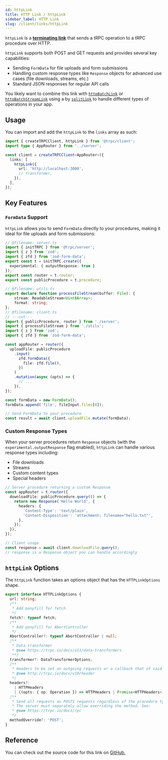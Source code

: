 ```yaml
---
id: httpLink
title: HTTP Link / httpLink
sidebar_label: HTTP Link
slug: /client/links/httpLink
---
```


`httpLink` is a [**terminating link**](./overview.md#the-terminating-link) that sends a tRPC operation to a tRPC procedure over HTTP.

`httpLink` supports both POST and GET requests and provides several key capabilities:

- Sending `FormData` for file uploads and form submissions
- Handling custom response types like `Response` objects for advanced use cases (file downloads, streams, etc.)
- Standard JSON responses for regular API calls

You likely want to combine this link with [`httpBatchLink`](./httpBatchLink.md) or [`httpBatchStreamLink`](./httpBatchStreamLink.md) using a by [`splitLink`](./splitLink.mdx) to handle different types of operations in your app.

## Usage

You can import and add the `httpLink` to the `links` array as such:

```ts title="client/index.ts"
import { createTRPCClient, httpLink } from '@trpc/client';
import type { AppRouter } from '../server';

const client = createTRPCClient<AppRouter>({
  links: [
    httpLink({
      url: 'http://localhost:3000',
      // transformer,
    }),
  ],
});
```

## Key Features

### `FormData` Support

`httpLink` allows you to send `FormData` directly to your procedures, making it ideal for file uploads and form submissions:

```ts twoslash
// @filename: server.ts
import { initTRPC } from '@trpc/server';
import { z } from 'zod';
import { zfd } from 'zod-form-data';
export const t = initTRPC.create({
  experimental: { outputResponse: true }
});
export const router = t.router;
export const publicProcedure = t.procedure;

// @filename: utils.ts
export declare function processFileStream(buffer: File): {
    stream: ReadableStream<Uint8Array>;
    format: string;
};
// @filename: client.ts
// ---cut---
import { publicProcedure, router } from './server';
import { processFileStream } from './utils';
import { z } from 'zod';
import { zfd } from 'zod-form-data';

const appRouter = router({
  uploadFile: publicProcedure
    .input(
      zfd.formData({
        file: zfd.file(),
      })
    )
    .mutation(async (opts) => {
      // ...
    }),
});
```

```ts title="client.ts"
const formData = new FormData();
formData.append('file', fileInput.files[0]);

// Send FormData to your procedure
const result = await client.uploadFile.mutate(formData);
```

### Custom Response Types

When your server procedures return `Response` objects (with the `experimental.outputResponse` flag enabled), `httpLink` can handle various response types including:

- File downloads
- Streams
- Custom content types
- Special headers

```ts
// Server procedure returning a custom Response
const appRouter = t.router({
  downloadFile: publicProcedure.query(() => {
    return new Response('Hello World', {
      headers: {
        'Content-Type': 'text/plain',
        'Content-Disposition': 'attachment; filename="hello.txt"',
      },
    });
  }),
});

// Client usage
const response = await client.downloadFile.query();
// response is a Response object you can handle accordingly
```

## `httpLink` Options

The `httpLink` function takes an options object that has the `HTTPLinkOptions` shape.

```ts
export interface HTTPLinkOptions {
  url: string;
  /**
   * Add ponyfill for fetch
   */
  fetch?: typeof fetch;
  /**
   * Add ponyfill for AbortController
   */
  AbortController?: typeof AbortController | null;
  /**
   * Data transformer
   * @see https://trpc.io/docs/v11/data-transformers
   **/
  transformer?: DataTransformerOptions;
  /**
   * Headers to be set on outgoing requests or a callback that of said headers
   * @see http://trpc.io/docs/v10/header
   */
  headers?:
    | HTTPHeaders
    | ((opts: { op: Operation }) => HTTPHeaders | Promise<HTTPHeaders>);
  /**
   * Send all requests as POSTS requests regardless of the procedure type
   * The server must separately allow overriding the method. See:
   * @see https://trpc.io/docs/rpc
   */
  methodOverride?: 'POST';
}
```

## Reference

You can check out the source code for this link on [GitHub.](https://github.com/trpc/trpc/blob/main/packages/client/src/links/httpLink.ts)
